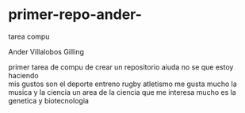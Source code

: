 # primer-repo-ander-
tarea compu 

Ander Villalobos Gilling 

primer tarea de compu de crear un repositorio   aiuda no se que estoy haciendo    
mis gustos son el deporte entreno rugby atletismo    me gusta mucho la musica y la ciencia    un area de la ciencia que me interesa mucho es la genetica y biotecnologia 

